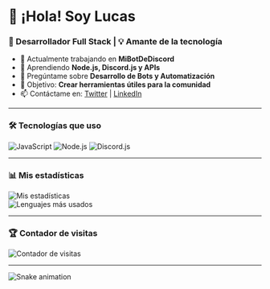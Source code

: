 # 👋 ¡Hola! Soy Lucas
### 🚀 Desarrollador Full Stack | 💡 Amante de la tecnología  

- 🔭 Actualmente trabajando en **MiBotDeDiscord**  
- 🌱 Aprendiendo **Node.js, Discord.js y APIs**  
- 💬 Pregúntame sobre **Desarrollo de Bots y Automatización**  
- 🎯 Objetivo: **Crear herramientas útiles para la comunidad**  
- 📫 Contáctame en: [Twitter](https://twitter.com/) | [LinkedIn](https://linkedin.com/)  

---

### 🛠️ Tecnologías que uso  
![JavaScript](https://img.shields.io/badge/-JavaScript-F7DF1E?logo=javascript&logoColor=black&style=flat)
![Node.js](https://img.shields.io/badge/-Node.js-339933?logo=node.js&logoColor=white&style=flat)
![Discord.js](https://img.shields.io/badge/-Discord.js-7289DA?logo=discord&logoColor=white&style=flat)

---

### 📊 Mis estadísticas  
![Mis estadísticas](https://github-readme-stats.vercel.app/api?username=LucasFleitas&show_icons=true&theme=tokyonight)  
![Lenguajes más usados](https://github-readme-stats.vercel.app/api/top-langs/?username=LucasFleitas&layout=compact&theme=radical)  

---

### 🏆 Contador de visitas  
![Contador de visitas](https://komarev.com/ghpvc/?username=LucasFleitas&color=blue)  

---
![Snake animation](https://github.com/TU_USUARIO/TU_USUARIO/blob/output/snake.svg)

